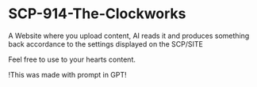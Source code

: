 # SCP-914-The-Clockworks
A Website where you upload content, AI reads it and produces something back accordance to the settings displayed on the SCP/SITE



Feel free to use to your hearts content.

!This was made with prompt in GPT!
